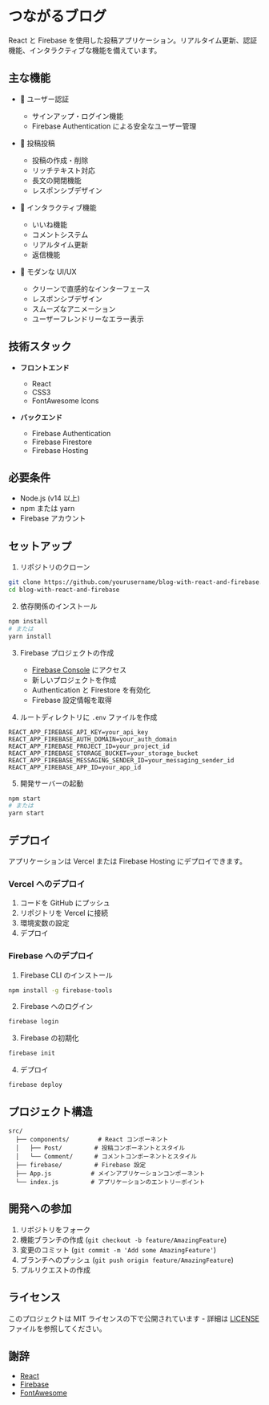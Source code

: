 # つながるブログ

React と Firebase を使用した投稿アプリケーション。リアルタイム更新、認証機能、インタラクティブな機能を備えています。

## 主な機能

- 🔐 ユーザー認証

  - サインアップ・ログイン機能
  - Firebase Authentication による安全なユーザー管理

- 📝 投稿投稿

  - 投稿の作成・削除
  - リッチテキスト対応
  - 長文の開閉機能
  - レスポンシブデザイン

- 💬 インタラクティブ機能

  - いいね機能
  - コメントシステム
  - リアルタイム更新
  - 返信機能

- 🎨 モダンな UI/UX
  - クリーンで直感的なインターフェース
  - レスポンシブデザイン
  - スムーズなアニメーション
  - ユーザーフレンドリーなエラー表示

## 技術スタック

- **フロントエンド**

  - React
  - CSS3
  - FontAwesome Icons

- **バックエンド**
  - Firebase Authentication
  - Firebase Firestore
  - Firebase Hosting

## 必要条件

- Node.js (v14 以上)
- npm または yarn
- Firebase アカウント

## セットアップ

1. リポジトリのクローン

```bash
git clone https://github.com/yourusername/blog-with-react-and-firebase.git
cd blog-with-react-and-firebase
```

2. 依存関係のインストール

```bash
npm install
# または
yarn install
```

3. Firebase プロジェクトの作成

   - [Firebase Console](https://console.firebase.google.com/) にアクセス
   - 新しいプロジェクトを作成
   - Authentication と Firestore を有効化
   - Firebase 設定情報を取得

4. ルートディレクトリに `.env` ファイルを作成

```env
REACT_APP_FIREBASE_API_KEY=your_api_key
REACT_APP_FIREBASE_AUTH_DOMAIN=your_auth_domain
REACT_APP_FIREBASE_PROJECT_ID=your_project_id
REACT_APP_FIREBASE_STORAGE_BUCKET=your_storage_bucket
REACT_APP_FIREBASE_MESSAGING_SENDER_ID=your_messaging_sender_id
REACT_APP_FIREBASE_APP_ID=your_app_id
```

5. 開発サーバーの起動

```bash
npm start
# または
yarn start
```

## デプロイ

アプリケーションは Vercel または Firebase Hosting にデプロイできます。

### Vercel へのデプロイ

1. コードを GitHub にプッシュ
2. リポジトリを Vercel に接続
3. 環境変数の設定
4. デプロイ

### Firebase へのデプロイ

1. Firebase CLI のインストール

```bash
npm install -g firebase-tools
```

2. Firebase へのログイン

```bash
firebase login
```

3. Firebase の初期化

```bash
firebase init
```

4. デプロイ

```bash
firebase deploy
```

## プロジェクト構造

```
src/
  ├── components/        # React コンポーネント
  │   ├── Post/         # 投稿コンポーネントとスタイル
  │   └── Comment/      # コメントコンポーネントとスタイル
  ├── firebase/         # Firebase 設定
  ├── App.js           # メインアプリケーションコンポーネント
  └── index.js         # アプリケーションのエントリーポイント
```

## 開発への参加

1. リポジトリをフォーク
2. 機能ブランチの作成 (`git checkout -b feature/AmazingFeature`)
3. 変更のコミット (`git commit -m 'Add some AmazingFeature'`)
4. ブランチへのプッシュ (`git push origin feature/AmazingFeature`)
5. プルリクエストの作成

## ライセンス

このプロジェクトは MIT ライセンスの下で公開されています - 詳細は [LICENSE](LICENSE) ファイルを参照してください。

## 謝辞

- [React](https://reactjs.org/)
- [Firebase](https://firebase.google.com/)
- [FontAwesome](https://fontawesome.com/)
